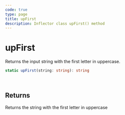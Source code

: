 ```yaml
---
code: true
type: page
title: upFirst
description: Inflector class upFirst() method
---
```


# upFirst

<SinceBadge version="2.12.0" />

Returns the input string with the first letter in uppercase.

```ts
static upFirst(string: string): string
```

<br/>

## Returns

Returns the string with the first letter in uppercase
